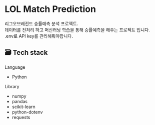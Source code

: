 # LOL Match Prediction
리그오브레전드 승률예측 분석 프로젝트. </br>
데이터를 전처리 하고 머신러닝 학습을 통해 승률예측을 해주는 프로젝트 입니다. </br>
.env로 API key를 관리해줘야합니다. </br>

## 🗃 Tech stack
Language
- Python

Library
- numpy
- pandas
- scikit-learn
- python-dotenv
- requests

